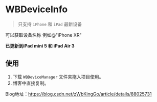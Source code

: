 # WBDeviceInfo

> 只支持 `iPhone` 和 `iPad` 最新设备

可以获取设备名称 例如@"iPhone XR"

**已更新到iPad mini 5 和 iPad Air 3**

## 使用

1. 下载 `WBDeviceManager` 文件夹拖入项目使用。
2. 博客中直接复制。

Blog地址：https://blog.csdn.net/zWbKingGo/article/details/88025731
